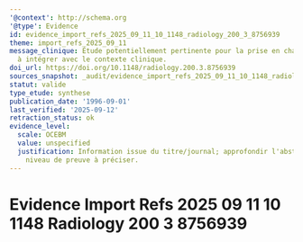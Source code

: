 ```yaml
---
'@context': http://schema.org
'@type': Evidence
id: evidence_import_refs_2025_09_11_10_1148_radiology_200_3_8756939
theme: import_refs_2025_09_11
message_clinique: Étude potentiellement pertinente pour la prise en charge musculosquelettique;
  à intégrer avec le contexte clinique.
doi_url: https://doi.org/10.1148/radiology.200.3.8756939
sources_snapshot: _audit/evidence_import_refs_2025_09_11_10_1148_radiology_200_3_8756939.json
statut: valide
type_etude: synthese
publication_date: '1996-09-01'
last_verified: '2025-09-12'
retraction_status: ok
evidence_level:
  scale: OCEBM
  value: unspecified
  justification: Information issue du titre/journal; approfondir l'abstract pour précision;
    niveau de preuve à préciser.
---
```

# Evidence Import Refs 2025 09 11 10 1148 Radiology 200 3 8756939

